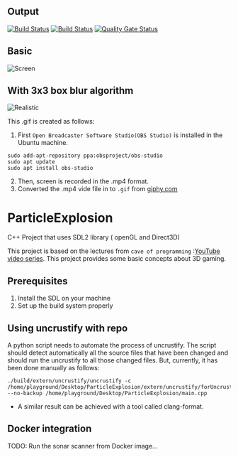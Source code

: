 ## Output

[![Build Status](https://dev.azure.com/MrPoudel/Test/_apis/build/status/MrPoudel.ParticleExplosion?branchName=master)](https://dev.azure.com/MrPoudel/Test/_build/latest?definitionId=1&branchName=master)
[![Build Status](https://travis-ci.org/MrPoudel/ParticleExplosion.svg?branch=master)](https://travis-ci.org/MrPoudel/ParticleExplosion)
[![Quality Gate Status](https://sonarcloud.io/api/project_badges/measure?project=MrPoudel_ParticleExplosion&metric=alert_status)](https://sonarcloud.io/dashboard?id=MrPoudel_ParticleExplosion)

## Basic

![Screen](https://media.giphy.com/media/L1Kzrlf8D7Oo9m8U4x/giphy.gif)

## With 3x3 box blur algorithm

![Realistic](https://media.giphy.com/media/Masb8ORIR4N4I87G63/giphy.gif)

This .gif is created as follows:

1.  First `Open Broadcaster Software Studio(OBS Studio)` is installed in the Ubuntu machine.

```
sudo add-apt-repository ppa:obsproject/obs-studio
sudo apt update
sudo apt install obs-studio
```

2. Then, screen is recorded in the .mp4 format.
3. Converted the .mp4 vide file in to `.gif` from [giphy.com](https://giphy.com/)


# ParticleExplosion
C++ Project that uses SDL2 library ( openGL and Direct3D)

This project is based on the lectures from `cave of programming` :[YouTube video series](https://www.youtube.com/watch?v=1MKhigIml3E&list=PLmpc3xvYSk4wDCP5zjt2QQXe8-JGHa4Kt).
This project provides some basic concepts about 3D gaming.

## Prerequisites
1. Install the SDL on your machine
2. Set up the build system properly

## Using uncrustify with repo

A python script needs to automate the process of uncrustify. The script should detect automatically all the source files that have been changed and should run the uncrustify to all those changed files.
But, currently, it has been done manually as follows:

```
./build/extern/uncrustify/uncrustify -c /home/playground/Desktop/ParticleExplosion/extern/uncrustify/forUncrustifySources.cfg --no-backup /home/playground/Desktop/ParticleExplosion/main.cpp
```

- A similar result can be achieved with a tool called clang-format.

## Docker integration
TODO: Run the sonar scanner from Docker image...
